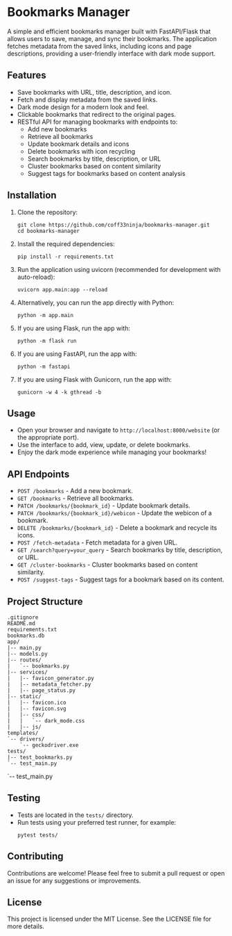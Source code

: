 # Bookmarks Manager

A simple and efficient bookmarks manager built with FastAPI/Flask that allows users to save, manage, and sync their bookmarks. The application fetches metadata from the saved links, including icons and page descriptions, providing a user-friendly interface with dark mode support.

## Features

- Save bookmarks with URL, title, description, and icon.
- Fetch and display metadata from the saved links.
- Dark mode design for a modern look and feel.
- Clickable bookmarks that redirect to the original pages.
- RESTful API for managing bookmarks with endpoints to:
  - Add new bookmarks
  - Retrieve all bookmarks
  - Update bookmark details and icons
  - Delete bookmarks with icon recycling
  - Search bookmarks by title, description, or URL
  - Cluster bookmarks based on content similarity
  - Suggest tags for bookmarks based on content analysis

## Installation

1. Clone the repository:
   ```
   git clone https://github.com/coff33ninja/bookmarks-manager.git
   cd bookmarks-manager
   ```

2. Install the required dependencies:
   ```
   pip install -r requirements.txt
   ```

3. Run the application using uvicorn (recommended for development with auto-reload):
   ```
   uvicorn app.main:app --reload
   ```
4. Alternatively, you can run the app directly with Python:
   ```
   python -m app.main
   ```
5. If you are using Flask, run the app with:
   ```
   python -m flask run
   ```
6. If you are using FastAPI, run the app with:
   ```
   python -m fastapi
   ```
7. If you are using Flask with Gunicorn, run the app with:
   ```
   gunicorn -w 4 -k gthread -b
   ```

## Usage

- Open your browser and navigate to `http://localhost:8000/website` (or the appropriate port).
- Use the interface to add, view, update, or delete bookmarks.
- Enjoy the dark mode experience while managing your bookmarks!

## API Endpoints

- `POST /bookmarks` - Add a new bookmark.
- `GET /bookmarks` - Retrieve all bookmarks.
- `PATCH /bookmarks/{bookmark_id}` - Update bookmark details.
- `PATCH /bookmarks/{bookmark_id}/webicon` - Update the webicon of a bookmark.
- `DELETE /bookmarks/{bookmark_id}` - Delete a bookmark and recycle its icons.
- `POST /fetch-metadata` - Fetch metadata for a given URL.
- `GET /search?query=your_query` - Search bookmarks by title, description, or URL.
- `GET /cluster-bookmarks` - Cluster bookmarks based on content similarity.
- `POST /suggest-tags` - Suggest tags for a bookmark based on its content.

## Project Structure
```
.gitignore
README.md
requirements.txt
bookmarks.db
app/
|-- main.py
|-- models.py
|-- routes/
|   `-- bookmarks.py
|-- services/
|   |-- favicon_generator.py
|   |-- metadata_fetcher.py
|   |-- page_status.py
|-- static/
|   |-- favicon.ico
|   |-- favicon.svg
|   |-- css/
|   |   `-- dark_mode.css
|   |-- js/
templates/
`-- drivers/
    `-- geckodriver.exe
tests/
|-- test_bookmarks.py
`-- test_main.py
```
`-- test_main.py

## Testing

- Tests are located in the `tests/` directory.
- Run tests using your preferred test runner, for example:
  ```
  pytest tests/
  ```

## Contributing

Contributions are welcome! Please feel free to submit a pull request or open an issue for any suggestions or improvements.

## License

This project is licensed under the MIT License. See the LICENSE file for more details.
